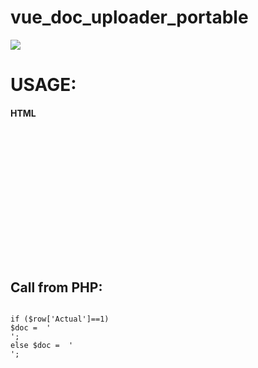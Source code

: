 # vue_doc_uploader_portable


<img src="https://sun1-4.userapi.com/c840429/v840429274/7371a/CgXOasGuA6g.jpg">
<h1>USAGE:</h1>
<h4>HTML <head></h4>
<code>
<!-- VUE -->
<link 	href="./js/uploader/portable/css/style.css" 						type="text/css" rel="stylesheet"/>
<link 	href="./js/uploader/portable/css/bootstrap.min.css" 		type="text/css" rel="stylesheet"/>
<link 	href="./js/uploader/portable/css/bootstrap-vue.css" 		type="text/css" rel="stylesheet"/>
<script src='./js/uploader/portable/libs/vue.js' 							type="text/javascript"></script>
<script	src="./js/uploader/portable/libs/bootstrap-vue.js"			type="text/javascript"></script>
<script src="./js/uploader/portable/libs/axios.min.js"					type="text/javascript"></script>

<script src="./js/uploader/portable/script.js"					type="text/javascript" ></script>
<script src="./js/uploader/portable/libs/polyfill.min.js"		type="text/javascript"></script>

<link href="https://use.fontawesome.com/releases/v5.0.9/css/all.css"  rel="stylesheet" >
<!-- /VUE -->
</code>
<h2>Call from PHP:</h2>
<code>
if ($row['Actual']==1) 
$doc =  '<div align="center" id="app_1"></div><script>selector = "#app_1"; component = "sudos"; readonly = 0; formats = ".pdf";url123 = "//192.168.202.103/seaport_new/doc_upload.php"; newVue(selector, component, readonly, url123, formats,'.$ID.');</script>';
else $doc =  '<div align="center" id="app_1"></div><script>selector = "#app_1"; component = "sudos"; readonly = 1; formats = ".pdf";url123 = "//192.168.202.103/seaport_new/doc_upload.php"; newVue(selector, component, readonly, url123, formats,'.$ID.');</script>';
</code>
